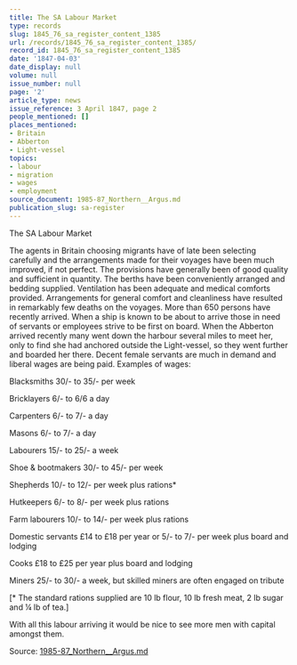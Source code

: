 ```yaml
---
title: The SA Labour Market
type: records
slug: 1845_76_sa_register_content_1385
url: /records/1845_76_sa_register_content_1385/
record_id: 1845_76_sa_register_content_1385
date: '1847-04-03'
date_display: null
volume: null
issue_number: null
page: '2'
article_type: news
issue_reference: 3 April 1847, page 2
people_mentioned: []
places_mentioned:
- Britain
- Abberton
- Light-vessel
topics:
- labour
- migration
- wages
- employment
source_document: 1985-87_Northern__Argus.md
publication_slug: sa-register
---
```


The SA Labour Market

The agents in Britain choosing migrants have of late been selecting carefully and the arrangements made for their voyages have been much improved, if not perfect.  The provisions have generally been of good quality and sufficient in quantity.  The berths have been conveniently arranged and bedding supplied.  Ventilation has been adequate and medical comforts provided.  Arrangements for general comfort and cleanliness have resulted in remarkably few deaths on the voyages.  More than 650 persons have recently arrived.  When a ship is known to be about to arrive those in need of servants or employees strive to be first on board.  When the Abberton arrived recently many went down the harbour several miles to meet her, only to find she had anchored outside the Light-vessel, so they went further and boarded her there.  Decent female servants are much in demand and liberal wages are being paid.  Examples of wages:

Blacksmiths	30/- to 35/- per week

Bricklayers	6/- to 6/6 a day

Carpenters	6/- to 7/- a day

Masons	6/- to 7/- a day

Labourers	15/- to 25/- a week

Shoe & bootmakers	30/- to 45/- per week

Shepherds	10/- to 12/- per week plus rations*

Hutkeepers	6/- to 8/- per week plus rations

Farm labourers	10/- to 14/- per week plus rations

Domestic servants	£14 to £18 per year or 5/- to 7/- per week plus board and lodging

Cooks	£18 to £25 per year plus board and lodging

Miners	25/- to 30/- a week, but skilled miners are often engaged on tribute

[* The standard rations supplied are 10 lb flour, 10 lb fresh meat, 2 lb sugar and ¼ lb of tea.]

With all this labour arriving it would be nice to see more men with capital amongst them.

Source: [1985-87_Northern__Argus.md](/downloads/markdown/1985-87_Northern__Argus.md)
